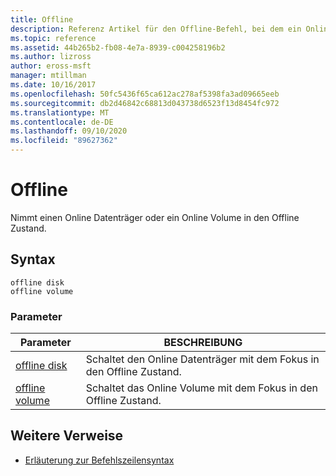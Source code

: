 ```yaml
---
title: Offline
description: Referenz Artikel für den Offline-Befehl, bei dem ein Online Datenträger oder ein Volume in den Offline Zustand versetzt wird.
ms.topic: reference
ms.assetid: 44b265b2-fb08-4e7a-8939-c004258196b2
ms.author: lizross
author: eross-msft
manager: mtillman
ms.date: 10/16/2017
ms.openlocfilehash: 50fc5436f65ca612ac278af5398fa3ad09665eeb
ms.sourcegitcommit: db2d46842c68813d043738d6523f13d8454fc972
ms.translationtype: MT
ms.contentlocale: de-DE
ms.lasthandoff: 09/10/2020
ms.locfileid: "89627362"
---
```

# <a name="offline"></a>Offline

Nimmt einen Online Datenträger oder ein Online Volume in den Offline Zustand.

## <a name="syntax"></a>Syntax

```
offline disk
offline volume
```

### <a name="parameters"></a>Parameter

| Parameter | BESCHREIBUNG |
| --------- | ----------- |
| [offline disk](offline-disk.md) | Schaltet den Online Datenträger mit dem Fokus in den Offline Zustand. |
| [offline volume](offline-volume.md) | Schaltet das Online Volume mit dem Fokus in den Offline Zustand. |

## <a name="additional-references"></a>Weitere Verweise

- [Erläuterung zur Befehlszeilensyntax](command-line-syntax-key.md)
